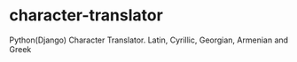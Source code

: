 # character-translator
Python(Django) Character Translator. Latin, Cyrillic, Georgian, Armenian and Greek
